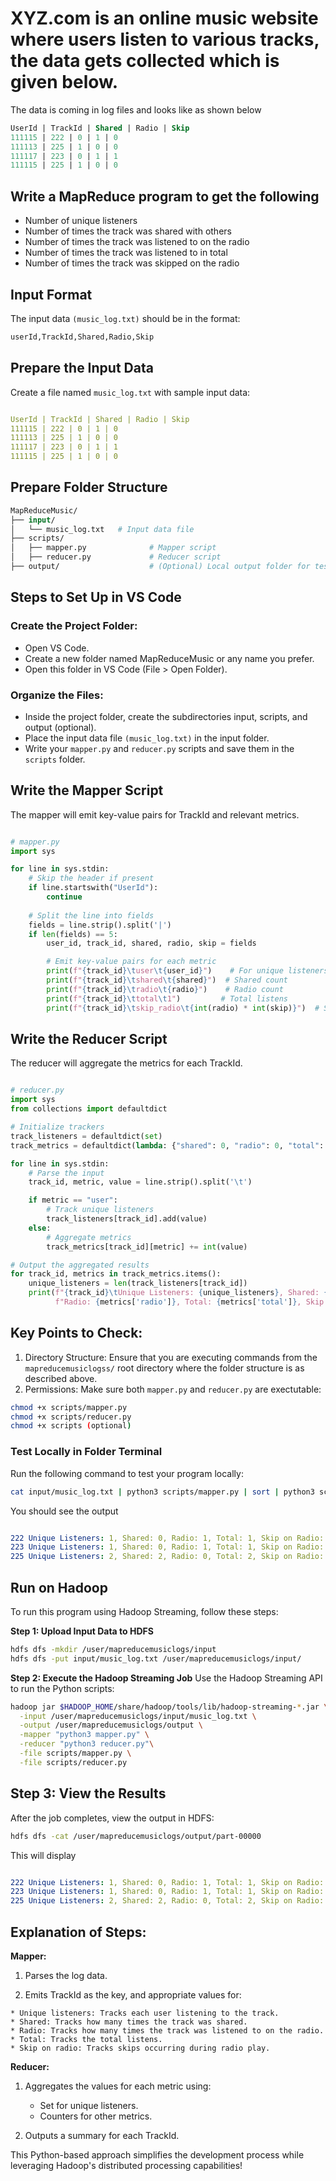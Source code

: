 # XYZ.com is an online music website where users listen to various tracks, the data gets collected which is given below. 

The data is coming in log files and looks like as shown below

```sql
UserId | TrackId | Shared | Radio | Skip
111115 | 222 | 0 | 1 | 0
111113 | 225 | 1 | 0 | 0
111117 | 223 | 0 | 1 | 1
111115 | 225 | 1 | 0 | 0
```

## Write a MapReduce program to get the following
* Number of unique listeners
* Number of times the track was shared with others
* Number of times the track was listened to on the radio
* Number of times the track was listened to in total
* Number of times the track was skipped on the radio

## Input Format

The input data `(music_log.txt)` should be in the format:

```bash
userId,TrackId,Shared,Radio,Skip
```

## Prepare the Input Data
Create a file named <code>music_log.txt</code> with sample input data:

```yaml

UserId | TrackId | Shared | Radio | Skip
111115 | 222 | 0 | 1 | 0
111113 | 225 | 1 | 0 | 0
111117 | 223 | 0 | 1 | 1
111115 | 225 | 1 | 0 | 0


```

## Prepare Folder Structure

```graphql
MapReduceMusic/
├── input/
│   └── music_log.txt   # Input data file
├── scripts/
│   ├── mapper.py              # Mapper script
│   ├── reducer.py             # Reducer script
├── output/                    # (Optional) Local output folder for testing
```

## Steps to Set Up in VS Code

### Create the Project Folder:

* Open VS Code.
* Create a new folder named MapReduceMusic or any name you prefer.
* Open this folder in VS Code (File > Open Folder).

### Organize the Files:

* Inside the project folder, create the subdirectories input, scripts, and output (optional).
* Place the input data file `(music_log.txt)` in the input folder.
* Write your `mapper.py` and `reducer.py` scripts and save them in the `scripts` folder.


## Write the Mapper Script
The mapper will emit key-value pairs for TrackId and relevant metrics.

```python

# mapper.py
import sys

for line in sys.stdin:
    # Skip the header if present
    if line.startswith("UserId"):
        continue
    
    # Split the line into fields
    fields = line.strip().split('|')
    if len(fields) == 5:
        user_id, track_id, shared, radio, skip = fields

        # Emit key-value pairs for each metric
        print(f"{track_id}\tuser\t{user_id}")    # For unique listeners
        print(f"{track_id}\tshared\t{shared}")  # Shared count
        print(f"{track_id}\tradio\t{radio}")    # Radio count
        print(f"{track_id}\ttotal\t1")         # Total listens
        print(f"{track_id}\tskip_radio\t{int(radio) * int(skip)}")  # Skip on radio

```

## Write the Reducer Script
The reducer will aggregate the metrics for each TrackId.

```python

# reducer.py
import sys
from collections import defaultdict

# Initialize trackers
track_listeners = defaultdict(set)
track_metrics = defaultdict(lambda: {"shared": 0, "radio": 0, "total": 0, "skip_radio": 0})

for line in sys.stdin:
    # Parse the input
    track_id, metric, value = line.strip().split('\t')

    if metric == "user":
        # Track unique listeners
        track_listeners[track_id].add(value)
    else:
        # Aggregate metrics
        track_metrics[track_id][metric] += int(value)

# Output the aggregated results
for track_id, metrics in track_metrics.items():
    unique_listeners = len(track_listeners[track_id])
    print(f"{track_id}\tUnique Listeners: {unique_listeners}, Shared: {metrics['shared']}, "
          f"Radio: {metrics['radio']}, Total: {metrics['total']}, Skip on Radio: {metrics['skip_radio']}")

```

## Key Points to Check: 
1. Directory Structure: Ensure that you are executing commands from the `mapreducemusiclogss/` root directory where the folder structure is as described above.
2. Permissions: Make sure both `mapper.py` and `reducer.py` are exectutable:

```bash
chmod +x scripts/mapper.py
chmod +x scripts/reducer.py
chmod +x scripts (optional)
```

### Test Locally in Folder Terminal

Run the following command to test your program locally:

```bash
cat input/music_log.txt | python3 scripts/mapper.py | sort | python3 scripts/reducer.py
```

You should see the output

```yaml

222	Unique Listeners: 1, Shared: 0, Radio: 1, Total: 1, Skip on Radio: 0
223	Unique Listeners: 1, Shared: 0, Radio: 1, Total: 1, Skip on Radio: 1
225	Unique Listeners: 2, Shared: 2, Radio: 0, Total: 2, Skip on Radio: 0


```

## Run on Hadoop
To run this program using Hadoop Streaming, follow these steps:

**Step 1: Upload Input Data to HDFS**
```bash
hdfs dfs -mkdir /user/mapreducemusiclogs/input
hdfs dfs -put input/music_log.txt /user/mapreducemusiclogs/input/
```

**Step 2: Execute the Hadoop Streaming Job**
Use the Hadoop Streaming API to run the Python scripts:

```bash
hadoop jar $HADOOP_HOME/share/hadoop/tools/lib/hadoop-streaming-*.jar \
  -input /user/mapreducemusiclogs/input/music_log.txt \
  -output /user/mapreducemusiclogs/output \
  -mapper "python3 mapper.py" \
  -reducer "python3 reducer.py"\
  -file scripts/mapper.py \
  -file scripts/reducer.py
```

## Step 3: View the Results
After the job completes, view the output in HDFS:

```bash
hdfs dfs -cat /user/mapreducemusiclogs/output/part-00000
```

This will display

```yaml

222	Unique Listeners: 1, Shared: 0, Radio: 1, Total: 1, Skip on Radio: 0
223	Unique Listeners: 1, Shared: 0, Radio: 1, Total: 1, Skip on Radio: 1
225	Unique Listeners: 2, Shared: 2, Radio: 0, Total: 2, Skip on Radio: 0

```

## Explanation of Steps:

**Mapper:**

  1. Parses the log data.

  2. Emits TrackId as the key, and appropriate values for:

    * Unique listeners: Tracks each user listening to the track.
    * Shared: Tracks how many times the track was shared.
    * Radio: Tracks how many times the track was listened to on the radio.
    * Total: Tracks the total listens.
    * Skip on radio: Tracks skips occurring during radio play.

**Reducer:**

1. Aggregates the values for each metric using:

    * Set for unique listeners.
    * Counters for other metrics.

2. Outputs a summary for each TrackId.

This Python-based approach simplifies the development process while leveraging Hadoop's distributed processing capabilities!
